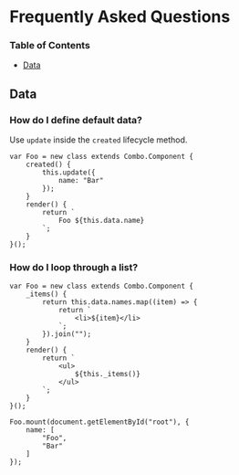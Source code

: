 # Frequently Asked Questions

### Table of Contents

- [Data](#data)

## Data

### How do I define default data?

Use `update` inside the `created` lifecycle method.

	var Foo = new class extends Combo.Component {
		created() {
			this.update({
				name: "Bar"
			});
		}
		render() {
			return `
				Foo ${this.data.name}
			`;
		}
	}();

### How do I loop through a list?

	var Foo = new class extends Combo.Component {
        _items() {
            return this.data.names.map((item) => {
                return `
                    <li>${item}</li>
                `;
            }).join("");
        }
		render() {
			return `
                <ul>
                    ${this._items()}
                </ul>
			`;
		}
	}();

    Foo.mount(document.getElementById("root"), {
        name: [
            "Foo",
            "Bar"
        ]
    });

